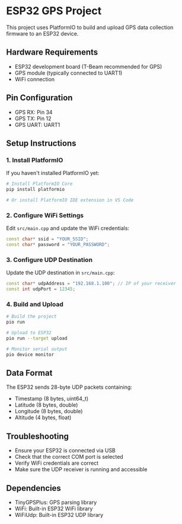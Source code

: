 # ESP32 GPS Project

This project uses PlatformIO to build and upload GPS data collection firmware to an ESP32 device.

## Hardware Requirements

- ESP32 development board (T-Beam recommended for GPS)
- GPS module (typically connected to UART1)
- WiFi connection

## Pin Configuration

- GPS RX: Pin 34
- GPS TX: Pin 12
- GPS UART: UART1

## Setup Instructions

### 1. Install PlatformIO

If you haven't installed PlatformIO yet:

```bash
# Install PlatformIO Core
pip install platformio

# Or install PlatformIO IDE extension in VS Code
```

### 2. Configure WiFi Settings

Edit `src/main.cpp` and update the WiFi credentials:

```cpp
const char* ssid = "YOUR_SSID";
const char* password = "YOUR_PASSWORD";
```

### 3. Configure UDP Destination

Update the UDP destination in `src/main.cpp`:

```cpp
const char* udpAddress = "192.168.1.100"; // IP of your receiver
const int udpPort = 12345;
```

### 4. Build and Upload

```bash
# Build the project
pio run

# Upload to ESP32
pio run --target upload

# Monitor serial output
pio device monitor
```

## Data Format

The ESP32 sends 28-byte UDP packets containing:
- Timestamp (8 bytes, uint64_t)
- Latitude (8 bytes, double)
- Longitude (8 bytes, double)
- Altitude (4 bytes, float)

## Troubleshooting

- Ensure your ESP32 is connected via USB
- Check that the correct COM port is selected
- Verify WiFi credentials are correct
- Make sure the UDP receiver is running and accessible

## Dependencies

- TinyGPSPlus: GPS parsing library
- WiFi: Built-in ESP32 WiFi library
- WiFiUdp: Built-in ESP32 UDP library 